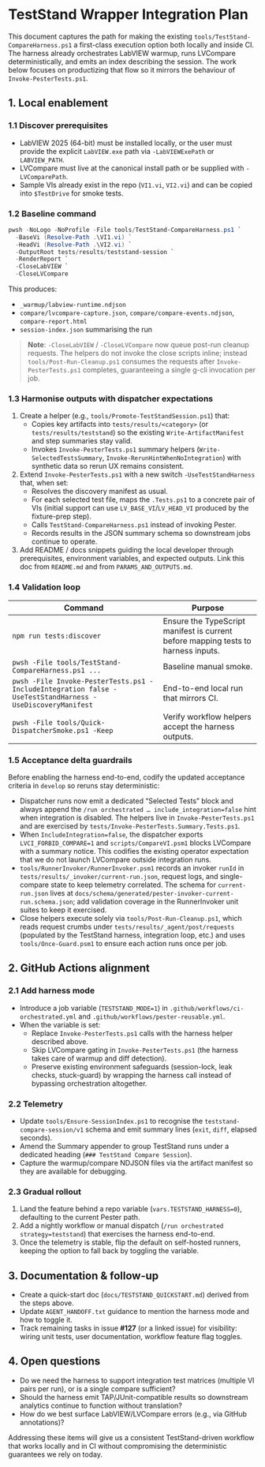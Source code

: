 # TestStand Wrapper Integration Plan

This document captures the path for making the existing `tools/TestStand-CompareHarness.ps1` a first-class execution option both locally and inside CI. The harness already orchestrates LabVIEW warmup, runs LVCompare deterministically, and emits an index describing the session. The work below focuses on productizing that flow so it mirrors the behaviour of `Invoke-PesterTests.ps1`.

## 1. Local enablement

### 1.1 Discover prerequisites

- LabVIEW 2025 (64-bit) must be installed locally, or the user must provide the explicit `LabVIEW.exe` path via `-LabVIEWExePath` or `LABVIEW_PATH`.
- LVCompare must live at the canonical install path or be supplied with `-LVComparePath`.
- Sample VIs already exist in the repo (`VI1.vi`, `VI2.vi`) and can be copied into `$TestDrive` for smoke tests.

### 1.2 Baseline command

```powershell
pwsh -NoLogo -NoProfile -File tools/TestStand-CompareHarness.ps1 `
  -BaseVi (Resolve-Path .\VI1.vi) `
  -HeadVi (Resolve-Path .\VI2.vi) `
  -OutputRoot tests/results/teststand-session `
  -RenderReport `
  -CloseLabVIEW `
  -CloseLVCompare
```

This produces:

- `_warmup/labview-runtime.ndjson`
- `compare/lvcompare-capture.json`, `compare/compare-events.ndjson`, `compare-report.html`
- `session-index.json` summarising the run

> **Note**: `-CloseLabVIEW` / `-CloseLVCompare` now queue post-run cleanup requests. The helpers do not invoke the close scripts inline; instead `tools/Post-Run-Cleanup.ps1` consumes the requests after `Invoke-PesterTests.ps1` completes, guaranteeing a single g-cli invocation per job.

### 1.3 Harmonise outputs with dispatcher expectations

1. Create a helper (e.g., `tools/Promote-TestStandSession.ps1`) that:
   - Copies key artifacts into `tests/results/<category>` (or `tests/results/teststand`) so the existing `Write-ArtifactManifest` and step summaries stay valid.
   - Invokes `Invoke-PesterTests.ps1` summary helpers (`Write-SelectedTestsSummary`, `Invoke-RerunHintWhenNoIntegration`) with synthetic data so rerun UX remains consistent.
2. Extend `Invoke-PesterTests.ps1` with a new switch `-UseTestStandHarness` that, when set:
   - Resolves the discovery manifest as usual.
   - For each selected test file, maps the `.Tests.ps1` to a concrete pair of VIs (initial support can use `LV_BASE_VI`/`LV_HEAD_VI` produced by the fixture-prep step).
   - Calls `TestStand-CompareHarness.ps1` instead of invoking Pester.
   - Records results in the JSON summary schema so downstream jobs continue to operate.
3. Add README / docs snippets guiding the local developer through prerequisites, environment variables, and expected outputs. Link this doc from `README.md` and from `PARAMS_AND_OUTPUTS.md`.

### 1.4 Validation loop

| Command | Purpose |
| --- | --- |
| `npm run tests:discover` | Ensure the TypeScript manifest is current before mapping tests to harness inputs. |
| `pwsh -File tools/TestStand-CompareHarness.ps1 ...` | Baseline manual smoke. |
| `pwsh -File Invoke-PesterTests.ps1 -IncludeIntegration false -UseTestStandHarness -UseDiscoveryManifest` | End-to-end local run that mirrors CI. |
| `pwsh -File tools/Quick-DispatcherSmoke.ps1 -Keep` | Verify workflow helpers accept the harness outputs. |

### 1.5 Acceptance delta guardrails

Before enabling the harness end-to-end, codify the updated acceptance criteria in `develop` so reruns stay deterministic:

- Dispatcher runs now emit a dedicated “Selected Tests” block and always append the `/run orchestrated … include_integration=false` hint when integration is disabled. The helpers live in `Invoke-PesterTests.ps1` and are exercised by `tests/Invoke-PesterTests.Summary.Tests.ps1`.
- When `IncludeIntegration=false`, the dispatcher exports `LVCI_FORBID_COMPARE=1` and `scripts/CompareVI.psm1` blocks LVCompare with a summary notice. This codifies the existing operator expectation that we do not launch LVCompare outside integration runs.
- `tools/RunnerInvoker/RunnerInvoker.psm1` records an invoker `runId` in `tests/results/_invoker/current-run.json`, request logs, and single-compare state to keep telemetry correlated. The schema for `current-run.json` lives at `docs/schema/generated/pester-invoker-current-run.schema.json`; add validation coverage in the RunnerInvoker unit suites to keep it exercised.
- Close helpers execute solely via `tools/Post-Run-Cleanup.ps1`, which reads request crumbs under `tests/results/_agent/post/requests` (populated by the TestStand harness, integration loop, etc.) and uses `tools/Once-Guard.psm1` to ensure each action runs once per job.

## 2. GitHub Actions alignment

### 2.1 Add harness mode

- Introduce a job variable (`TESTSTAND_MODE=1`) in `.github/workflows/ci-orchestrated.yml` and `.github/workflows/pester-reusable.yml`.
- When the variable is set:
  - Replace `Invoke-PesterTests.ps1` calls with the harness helper described above.
  - Skip LVCompare gating in `Invoke-PesterTests.ps1` (the harness takes care of warmup and diff detection).
  - Preserve existing environment safeguards (session-lock, leak checks, stuck-guard) by wrapping the harness call instead of bypassing orchestration altogether.

### 2.2 Telemetry

- Update `tools/Ensure-SessionIndex.ps1` to recognise the `teststand-compare-session/v1` schema and emit summary lines (`exit`, `diff`, elapsed seconds).
- Amend the Summary appender to group TestStand runs under a dedicated heading (`### TestStand Compare Session`).
- Capture the warmup/compare NDJSON files via the artifact manifest so they are available for debugging.

### 2.3 Gradual rollout

1. Land the feature behind a repo variable (`vars.TESTSTAND_HARNESS=0`), defaulting to the current Pester path.
2. Add a nightly workflow or manual dispatch (`/run orchestrated strategy=teststand`) that exercises the harness end-to-end.
3. Once the telemetry is stable, flip the default on self-hosted runners, keeping the option to fall back by toggling the variable.

## 3. Documentation & follow-up

- Create a quick-start doc (`docs/TESTSTAND_QUICKSTART.md`) derived from the steps above.
- Update `AGENT_HANDOFF.txt` guidance to mention the harness mode and how to toggle it.
- Track remaining tasks in issue **#127** (or a linked issue) for visibility: wiring unit tests, user documentation, workflow feature flag toggles.

## 4. Open questions

- Do we need the harness to support integration test matrices (multiple VI pairs per run), or is a single compare sufficient?
- Should the harness emit TAP/JUnit-compatible results so downstream analytics continue to function without translation?
- How do we best surface LabVIEW/LVCompare errors (e.g., via GitHub annotations)?

Addressing these items will give us a consistent TestStand-driven workflow that works locally and in CI without compromising the deterministic guarantees we rely on today.
